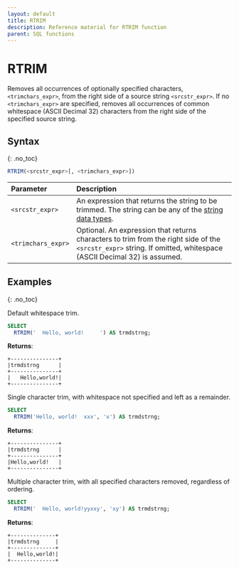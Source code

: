 ```yaml
---
layout: default
title: RTRIM
description: Reference material for RTRIM function
parent: SQL functions
---
```


# RTRIM

Removes all occurrences of optionally specified characters, `<trimchars_expr>`, from the right side of a source string `<srcstr_expr>`. If no `<trimchars_expr>` are specified, removes all occurrences of common whitespace (ASCII Decimal 32) characters from the right side of the specified source string.

## Syntax
{: .no_toc}

```sql
RTRIM(<srcstr_expr>[, <trimchars_expr>])
```

| Parameter        | Description                |
| :--------------- | :------------------------- |
| `<srcstr_expr>`  | An expression that returns the string to be trimmed. The string can be any of the [string data types](../../general-reference/data-types.md#string).|
| `<trimchars_expr>` | Optional. An expression that returns characters to trim from the right side of the `<srcstr_expr>` string. If omitted, whitespace (ASCII Decimal 32) is assumed. |

## Examples
{: .no_toc}

Default whitespace trim.

```sql
SELECT
  RTRIM('  Hello, world!     ') AS trmdstrng;
```

**Returns**:

```
+---------------+
|trmdstrng      |
+---------------+
|   Hello,world!|
+---------------+
```

Single character trim, with whitespace not specified and left as a remainder.

```sql
SELECT
  RTRIM('Hello, world!  xxx', 'x') AS trmdstrng;
```

**Returns**:

```
+---------------+
|trmdstrng      |
+---------------+
|Hello,world!   |
+---------------+
```

Multiple character trim, with all specified characters removed, regardless of ordering.

```sql
SELECT
  RTRIM('  Hello, world!yyxxy', 'xy') AS trmdstrng;
```

**Returns**:

```
+--------------+
|trmdstrng     |
+--------------+
|  Hello,world!|
+--------------+
```
